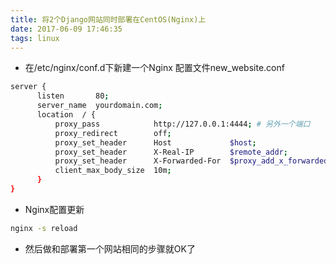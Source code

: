 ```yaml
---
title: 将2个Django网站同时部署在CentOS(Nginx)上
date: 2017-06-09 17:46:35
tags: linux
---
```


* 在/etc/nginx/conf.d下新建一个Nginx	配置文件new_website.conf
```bash
server {
      listen       80;
      server_name  yourdomain.com;
      location  / {
          proxy_pass            http://127.0.0.1:4444; # 另外一个端口
          proxy_redirect        off;
          proxy_set_header      Host             $host;
          proxy_set_header      X-Real-IP        $remote_addr;
          proxy_set_header      X-Forwarded-For  $proxy_add_x_forwarded_for;
          client_max_body_size  10m;
      }
}
```
* Nginx配置更新
```bash
nginx -s reload
```

* 然后做和部署第一个网站相同的步骤就OK了

